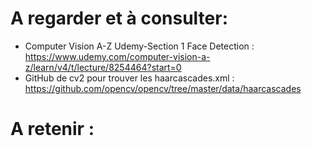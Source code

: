# A regarder et à consulter: 
* Computer Vision A-Z Udemy-Section 1 Face Detection : https://www.udemy.com/computer-vision-a-z/learn/v4/t/lecture/8254464?start=0
* GitHub de cv2 pour trouver les haarcascades.xml : https://github.com/opencv/opencv/tree/master/data/haarcascades

#  A retenir : 


